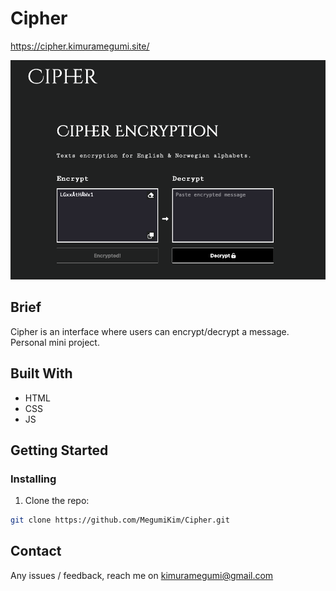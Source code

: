 # Cipher

https://cipher.kimuramegumi.site/

![Homepage Preview](./asset/img/screen.png)

## Brief

Cipher is an interface where users can encrypt/decrypt a message.
Personal mini project.

## Built With

- HTML
- CSS
- JS

## Getting Started

### Installing

1. Clone the repo:

```bash
git clone https://github.com/MegumiKim/Cipher.git
```

## Contact

Any issues / feedback, reach me on kimuramegumi@gmail.com
